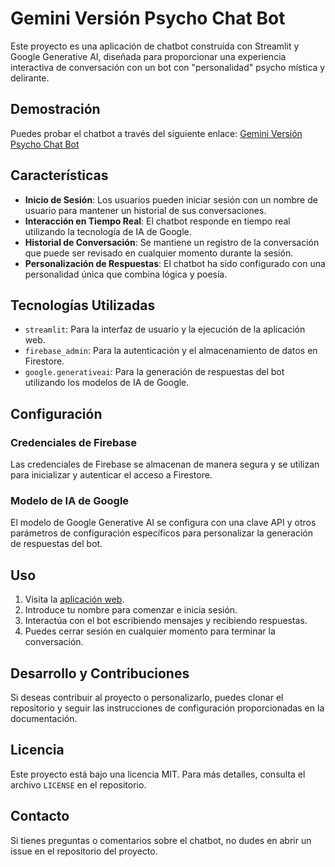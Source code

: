 
# Gemini Versión Psycho Chat Bot

Este proyecto es una aplicación de chatbot construida con Streamlit y Google Generative AI, diseñada para proporcionar una experiencia interactiva de conversación con un bot con "personalidad" psycho mística y delirante.

## Demostración
Puedes probar el chatbot a través del siguiente enlace: [Gemini Versión Psycho Chat Bot](https://chat-bot-gemimi-psycho.streamlit.app/)

## Características

- **Inicio de Sesión**: Los usuarios pueden iniciar sesión con un nombre de usuario para mantener un historial de sus conversaciones.
- **Interacción en Tiempo Real**: El chatbot responde en tiempo real utilizando la tecnología de IA de Google.
- **Historial de Conversación**: Se mantiene un registro de la conversación que puede ser revisado en cualquier momento durante la sesión.
- **Personalización de Respuestas**: El chatbot ha sido configurado con una personalidad única que combina lógica y poesía.

## Tecnologías Utilizadas

- `streamlit`: Para la interfaz de usuario y la ejecución de la aplicación web.
- `firebase_admin`: Para la autenticación y el almacenamiento de datos en Firestore.
- `google.generativeai`: Para la generación de respuestas del bot utilizando los modelos de IA de Google.

## Configuración

### Credenciales de Firebase

Las credenciales de Firebase se almacenan de manera segura y se utilizan para inicializar y autenticar el acceso a Firestore.

### Modelo de IA de Google

El modelo de Google Generative AI se configura con una clave API y otros parámetros de configuración específicos para personalizar la generación de respuestas del bot.

## Uso

1. Visita la [aplicación web](https://chat-bot-gemimi-psycho.streamlit.app/).
2. Introduce tu nombre para comenzar e inicia sesión.
3. Interactúa con el bot escribiendo mensajes y recibiendo respuestas.
4. Puedes cerrar sesión en cualquier momento para terminar la conversación.

## Desarrollo y Contribuciones

Si deseas contribuir al proyecto o personalizarlo, puedes clonar el repositorio y seguir las instrucciones de configuración proporcionadas en la documentación.

## Licencia

Este proyecto está bajo una licencia MIT. Para más detalles, consulta el archivo `LICENSE` en el repositorio.

## Contacto

Si tienes preguntas o comentarios sobre el chatbot, no dudes en abrir un issue en el repositorio del proyecto.
